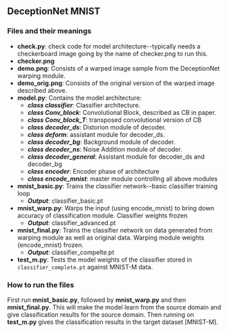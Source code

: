 ##  DeceptionNet MNIST

### Files and their meanings
- **check.py**: check code for model architecture--typically needs a checkerboard image going by the name of checker.png to run this.
- **checker.png**
- **demo.png**: Consists of a warped image sample from the DeceptionNet warping module.
- **demo_orig.png**: Consists of the original version of the warped image described above.
- **model.py**: Contains the model architecture:
  - ***class classifier***: Classifier architecture.
  - ***class Conv_block***: Convolutional Block, described as CB in paper.
  - ***class Conv_block_T***: transposed convolutional version of CB
  - ***class decoder_ds***: Distorion module of decoder.
  - ***class deform***: assistant module for decoder_ds.
  - ***class decoder_bg***: Background module of decoder.
  - ***class decoder_ns***: Noise Addition module of decoder.
  - ***class decoder_general***: Assistant module for decoder_ds and decoder_bg
  - ***class encoder***: Encoder phase of architecture
  - ***class encode_mnist***: master module controlling all above modules
- **mnist_basic.py**: Trains the classifier network--basic classifier training loop
  - ***Output***: classifier_basic.pt
- **mnist_warp.py**: Warps the input (using encode_mnist) to bring down accuracy of classification module. Classifier weights frozen
  - ***Output***: classifier_advanced.pt
- **mnist_final.py**: Trains the classifier network on data generated from warping module as well as original data. Warping module weights (encode_mnist) frozen.
  - ***Output***: classifier_compelte.pt
- **test_m.py**: Tests the model weights of the classifier stored in `classifier_complete.pt` against MNIST-M data.

### How to run the files
First run **mnist_basic.py**, followed by **mnist_warp.py** and then **mnist_final.py**. This will make the model learn from the source domain and give classification results for the source domain. Then running on **test_m.py** gives the classification results in the target dataset [MNIST-M]. 
  
